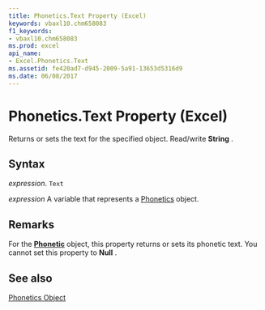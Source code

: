 ```yaml
---
title: Phonetics.Text Property (Excel)
keywords: vbaxl10.chm658083
f1_keywords:
- vbaxl10.chm658083
ms.prod: excel
api_name:
- Excel.Phonetics.Text
ms.assetid: fe420ad7-d945-2009-5a91-13653d5316d9
ms.date: 06/08/2017
---
```



# Phonetics.Text Property (Excel)

Returns or sets the text for the specified object. Read/write  **String** .


## Syntax

 _expression_. `Text`

 _expression_ A variable that represents a [Phonetics](./Excel.Phonetics.md) object.


## Remarks

For the  **[Phonetic](Excel.Phonetic.md)** object, this property returns or sets its phonetic text. You cannot set this property to **Null** .


## See also


[Phonetics Object](Excel.Phonetics.md)

